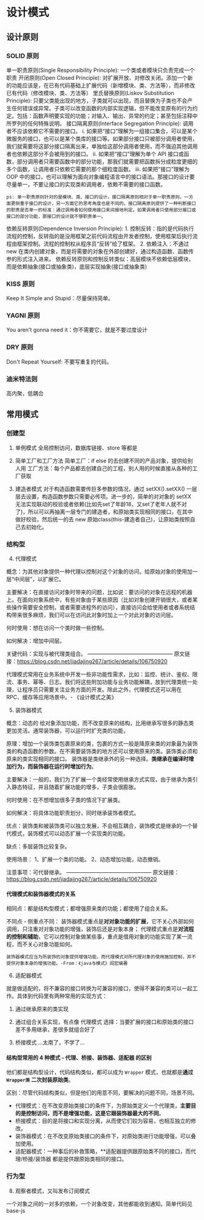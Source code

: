# 设计模式

## 设计原则

### SOLID 原则

单一职责原则(Single Responsibility Principle): 一个类或者模块只负责完成一个职责
开闭原则(Open Closed Principle): 对扩展开放、对修改关闭。添加一个新的功能应该是，在已有代码基础上扩展代码（新增模块、类、方法等），而非修改已有代码（修改模块、类、方法等）
里氏替换原则(Liskov Substitution Principle): 只要父类能出现的地方，子类就可以出现，而且替换为子类也不会产生任何错误或异常。子类可以改变函数的内部实现逻辑，但不能改变原有的行为约定。包括：函数声明要实现的功能；对输入、输出、异常的约定；甚至包括注释中所罗列的任何特殊说明。
接口隔离原则(Interface Segregation Principle): 调用者不应该依赖它不需要的接口。
    i. 如果把“接口”理解为一组接口集合，可以是某个微服务的接口，也可以是某个类库的接口等。如果部分接口只被部分调用者使用，我们就需要将这部分接口隔离出来，单独给这部分调用者使用，而不强迫其他调用者也依赖这部分不会被用到的接口。
    ii. 如果把“接口”理解为单个 API 接口或函数，部分调用者只需要函数中的部分功能，那我们就需要把函数拆分成粒度更细的多个函数，让调用者只依赖它需要的那个细粒度函数。
    iii. 如果把“接口”理解为 OOP 中的接口，也可以理解为面向对象编程语言中的接口语法。那接口的设计要尽量单一，不要让接口的实现类和调用者，依赖不需要的接口函数。

    ps: 单一职责原则针对的是模块、类、接口的设计。接口隔离原则相对于单一职责原则，一方面更侧重于接口的设计，另一方面它的思考角度也是不同的。接口隔离原则提供了一种判断接口的职责是否单一的标准：通过调用者如何使用接口来间接地判定。如果调用者只使用部分接口或接口的部分功能，那接口的设计就不够职责单一。
依赖反转原则(Dependence Inversion Principle): 
    1. 控制反转：指的是代码执行流程的控制，反转指的是没用框架之前代码流程由开发者控制，使用框架后执行流程由框架控制。流程的控制权从程序员“反转”给了框架。
    2. 依赖注入：不通过 new 在类内创建对象，而是将需要的对象在外部创建好，通过构造函数、函数传参的形式注入进来。
    依赖反转原则和控制反转类似：高层模块不依赖低层模块，而是依赖抽象(接口或抽象类)，底层实现抽象(接口或抽象类)

### KISS 原则
Keep It Simple and Stupid：尽量保持简单。

### YAGNI 原则
You aren't gonna need it：你不需要它，就是不要过度设计

### DRY 原则
Don't Repeat Yourself: 不要写重复的代码。

### 迪米特法则
高内聚，低耦合

## 常用模式

### 创建型
1. 单例模式
全局控制访问，数据库链接、store 等都是

2. 简单工厂和工厂方法
简单工厂：if else 的去创建不同的产品对象，提供给别人用
工厂方法：每个产品都去创建自己的工程，别人用的时候直接从各种的工厂获取

3. 建造者模式
对于构造函数需要传巨多参数的情况，通过 setXX().setXX() 一层层去设置，构造函数参数只需要必传项。进一步的，简单的对对象的 setXX 无法实现联动的校验或者依赖(比如先set了年龄18，又set了老年人就不对了)，所以可以再抽离一层专门的建造者，和原始类实现相同的接口，在其中做好校验，然后统一的去 new 原始class(this-建造者自己)，让原始类按照自己去初始化。

### 结构型

4. 代理模式

概念：为其他对象提供一种代理以控制对这个对象的访问。给原始对象的使用加一层“中间层”，以扩展它。

主要解决：在直接访问对象时带来的问题，比如说：要访问的对象在远程的机器上。在面向对象系统中，有些对象由于某些原因（比如对象创建开销很大，或者某些操作需要安全控制，或者需要进程外的访问），直接访问会给使用者或者系统结构带来很多麻烦，我们可以在访问此对象时加上一个对此对象的访问层。

何时使用：想在访问一个类时做一些控制。

如何解决：增加中间层。

关键代码：实现与被代理类组合。
————————————————
原文链接：https://blog.csdn.net/jiadajing267/article/details/106750920

代理模式常用在业务系统中开发一些非功能性需求，比如：监控、统计、鉴权、限流、事务、幂等、日志。我们将这些附加功能与业务功能解耦，放到代理类统一处理，让程序员只需要关注业务方面的开发。除此之外，代理模式还可以用在 RPC、缓存等应用场景中。- 《设计模式之美》

5. 装饰器模式

概念：动态的 给对象添加功能，而不改变原来的结构，比用继承写很多的静态类更加灵活。通常装饰器，可以运行时扩充类的功能，

原理：增加一个装饰类包裹原来的类，包裹的方式一般是降原来类的对象最为装饰类的构造函数的参数。在不需要装饰类的地方还可以使用原来的类。装饰类必须和原来的类实现相同的接口。
    装饰器是类继承外的另一种选择。**类继承在编译时增加行为，而装饰器在运行时增加行为**。

主要解决：一般的，我们为了扩展一个类经常使用继承方式实现，由于继承为类引入静态特征，并且随着扩展功能的增多，子类会很膨胀。

何时使用：在不想增加很多子类的情况下扩展类。

如何解决：将具体功能职责划分，同时继承装饰者模式。

优点：装饰类和被装饰类可以独立发展，不会相互耦合，装饰模式是继承的一个替代模式，装饰模式可以动态扩展一个实现类的功能。

缺点：多层装饰比较复杂。

使用场景： 1、扩展一个类的功能。 2、动态增加功能，动态撤销。

注意事项：可代替继承。
————————————————
原文链接：https://blog.csdn.net/jiadajing267/article/details/106750920

#### 代理模式和装饰器模式的关系

相同点：都是结构型模式；都增强原来类的功能；都使用了组合关系。

不同点 - 侧重点不同：
    装饰器模式重点是**对对象功能的扩展**，它不关心外部如何调用，只注重对对象功能的增强，装饰后还是对象本身；
    代理模式重点是**对流程的控制和辅助**，它可以控制对象做某些事，重点是借用对象的功能实现了某一流程，而不关心对象功能如何。

    装饰器模式应当为所装饰的对象提供增强功能，而代理模式对所代理对象的使用施加控制，并不提供对象本身的增强功能。-From：《java与模式》阎宏编著

6. 适配器模式

就是做适配的，将不兼容的接口转换为可兼容的接口，使得不兼容的类可以一起工作。具体到代码里有两种常用的实现方式：
1. 通过继承原来的类实现
2. 通过组合关系实现，有点像 代理模式
选择：当要扩展的接口和原始类的接口差不多用继承，差很多就组合好了

7. 桥接模式
...太南了，不学了...

#### 结构型常用的 4 种模式 - 代理、桥接、装饰器、适配器 的区别

他们都是结构型设计，代码结构类似，都可以成为 `Wrapper` 模式，也就都是**通过 `Wrapper类` 二次封装原始类**。

区别：尽管代码结构类似，但是他们的用意不同，要解决的问题不同，场景不同。

- 代理模式：在不改变原始类接口的条件下，为原始类定义一个代理类，**主要目的是控制访问，而不是增强功能，这是它跟装饰器最大的不同**。
- 桥接模式：目的是将接口和实现分离，从而使它们较为容易，也相互独立的修改。
- 装饰器模式：在不改变原始类接口的条件下，对原始类进行功能增强，可以叠加使用。
- 适配器模式：一种事后的补救策略，**适配器提供跟原始类不同的接口，而代理/桥接/装饰器 都是提供跟原始类相同的接口。

### 行为型

8. 观察者模式，又叫发布订阅模式

一个对象之间的一对多的依赖，一个对象改变，其他都能收到通知。简单代码见base-js
